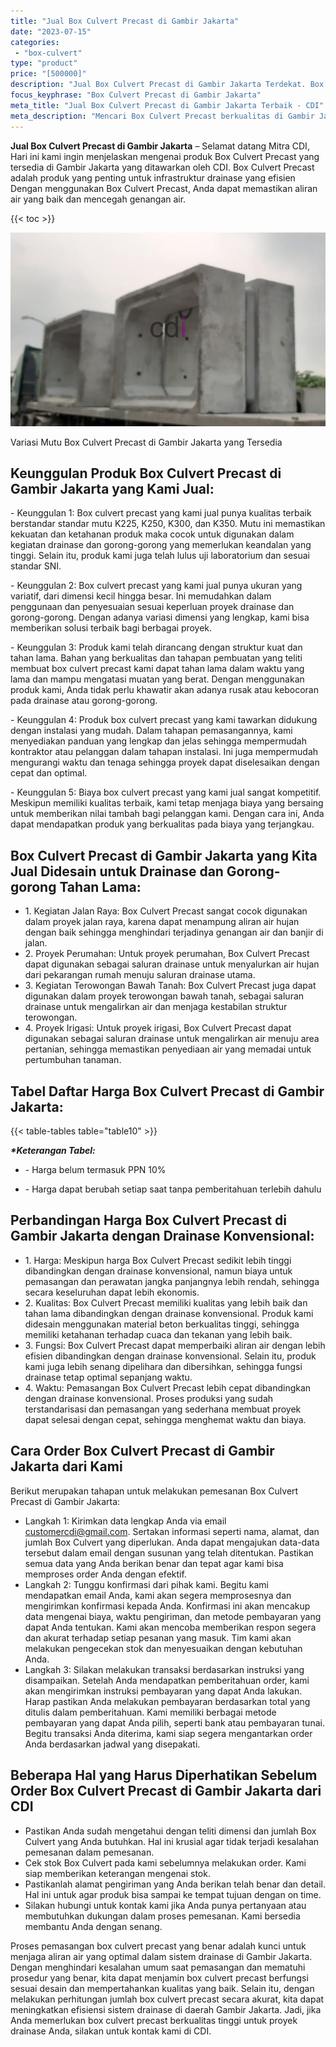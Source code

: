 ```yaml
---
title: "Jual Box Culvert Precast di Gambir Jakarta"
date: "2023-07-15"
categories:
 - "box-culvert"
type: "product"
price: "[500000]"
description: "Jual Box Culvert Precast di Gambir Jakarta Terdekat. Box Culvert Precast profesional untuk kebutuhan konstruksi dengan performa superior. Konsultasikan kebutuhan Anda sekarang."
focus_keyphrase: "Box Culvert Precast di Gambir Jakarta"
meta_title: "Jual Box Culvert Precast di Gambir Jakarta Terbaik - CDI"
meta_description: "Mencari Box Culvert Precast berkualitas di Gambir Jakarta? Kami adalah solusi tepat dengan kualitas premium. Segera hubungi kami."
---
```


**Jual Box Culvert Precast di Gambir Jakarta** – Selamat datang Mitra CDI, Hari ini kami ingin menjelaskan mengenai produk Box Culvert Precast yang tersedia di Gambir Jakarta yang ditawarkan oleh CDI. Box Culvert Precast adalah produk yang penting untuk infrastruktur drainase yang efisien Dengan menggunakan Box Culvert Precast, Anda dapat memastikan aliran air yang baik dan mencegah genangan air.

{{< toc >}}

![Jual Box Culvert Precast di Gambir Jakarta](/images/box-culvert/box-culvert-06.jpg)

Variasi Mutu Box Culvert Precast di Gambir Jakarta yang Tersedia 

## Keunggulan Produk Box Culvert Precast di Gambir Jakarta yang Kami Jual:

\- Keunggulan 1: Box culvert precast yang kami jual punya kualitas terbaik berstandar standar mutu K225, K250, K300, dan K350. Mutu ini memastikan kekuatan dan ketahanan produk maka cocok untuk digunakan dalam kegiatan drainase dan gorong-gorong yang memerlukan keandalan yang tinggi. Selain itu, produk kami juga telah lulus uji laboratorium dan sesuai standar SNI.

\- Keunggulan 2: Box culvert precast yang kami jual punya ukuran yang variatif, dari dimensi kecil hingga besar. Ini memudahkan dalam penggunaan dan penyesuaian sesuai keperluan proyek drainase dan gorong-gorong. Dengan adanya variasi dimensi yang lengkap, kami bisa memberikan solusi terbaik bagi berbagai proyek.

\- Keunggulan 3: Produk kami telah dirancang dengan struktur kuat dan tahan lama. Bahan yang berkualitas dan tahapan pembuatan yang teliti membuat box culvert precast kami dapat tahan lama dalam waktu yang lama dan mampu mengatasi muatan yang berat. Dengan menggunakan produk kami, Anda tidak perlu khawatir akan adanya rusak atau kebocoran pada drainase atau gorong-gorong.

\- Keunggulan 4: Produk box culvert precast yang kami tawarkan didukung dengan instalasi yang mudah. Dalam tahapan pemasangannya, kami menyediakan panduan yang lengkap dan jelas sehingga mempermudah kontraktor atau pelanggan dalam tahapan instalasi. Ini juga mempermudah mengurangi waktu dan tenaga sehingga proyek dapat diselesaikan dengan cepat dan optimal.

\- Keunggulan 5: Biaya box culvert precast yang kami jual sangat kompetitif. Meskipun memiliki kualitas terbaik, kami tetap menjaga biaya yang bersaing untuk memberikan nilai tambah bagi pelanggan kami. Dengan cara ini, Anda dapat mendapatkan produk yang berkualitas pada biaya yang terjangkau.

## Box Culvert Precast di Gambir Jakarta yang Kita Jual Didesain untuk Drainase dan Gorong-gorong Tahan Lama:

*   1\. Kegiatan Jalan Raya: Box Culvert Precast sangat cocok digunakan dalam proyek jalan raya, karena dapat menampung aliran air hujan dengan baik sehingga menghindari terjadinya genangan air dan banjir di jalan.
*   2\. Proyek Perumahan: Untuk proyek perumahan, Box Culvert Precast dapat digunakan sebagai saluran drainase untuk menyalurkan air hujan dari pekarangan rumah menuju saluran drainase utama.
*   3\. Kegiatan Terowongan Bawah Tanah: Box Culvert Precast juga dapat digunakan dalam proyek terowongan bawah tanah, sebagai saluran drainase untuk mengalirkan air dan menjaga kestabilan struktur terowongan.
*   4\. Proyek Irigasi: Untuk proyek irigasi, Box Culvert Precast dapat digunakan sebagai saluran drainase untuk mengalirkan air menuju area pertanian, sehingga memastikan penyediaan air yang memadai untuk pertumbuhan tanaman.

## Tabel Daftar Harga Box Culvert Precast di Gambir Jakarta:

{{< table-tables table="table10" >}}

**_\*Keterangan Tabel:_**

*   \- Harga belum termasuk PPN 10%

*   \- Harga dapat berubah setiap saat tanpa pemberitahuan terlebih dahulu

## Perbandingan Harga Box Culvert Precast di Gambir Jakarta dengan Drainase Konvensional:

*   1\. Harga: Meskipun harga Box Culvert Precast sedikit lebih tinggi dibandingkan dengan drainase konvensional, namun biaya untuk pemasangan dan perawatan jangka panjangnya lebih rendah, sehingga secara keseluruhan dapat lebih ekonomis.
*   2\. Kualitas: Box Culvert Precast memiliki kualitas yang lebih baik dan tahan lama dibandingkan dengan drainase konvensional. Produk kami didesain menggunakan material beton berkualitas tinggi, sehingga memiliki ketahanan terhadap cuaca dan tekanan yang lebih baik.
*   3\. Fungsi: Box Culvert Precast dapat memperbaiki aliran air dengan lebih efisien dibandingkan dengan drainase konvensional. Selain itu, produk kami juga lebih senang dipelihara dan dibersihkan, sehingga fungsi drainase tetap optimal sepanjang waktu.
*   4\. Waktu: Pemasangan Box Culvert Precast lebih cepat dibandingkan dengan drainase konvensional. Proses produksi yang sudah terstandarisasi dan pemasangan yang sederhana membuat proyek dapat selesai dengan cepat, sehingga menghemat waktu dan biaya.

## Cara Order Box Culvert Precast di Gambir Jakarta dari Kami

Berikut merupakan tahapan untuk melakukan pemesanan Box Culvert Precast di Gambir Jakarta:

*   Langkah 1: Kirimkan data lengkap Anda via email customercdi@gmail.com. Sertakan informasi seperti nama, alamat, dan jumlah Box Culvert yang diperlukan.
Anda dapat mengajukan data-data tersebut dalam email dengan susunan yang telah ditentukan. Pastikan semua data yang Anda berikan benar dan tepat agar kami bisa memproses order Anda dengan efektif.
*   Langkah 2: Tunggu konfirmasi dari pihak kami. Begitu kami mendapatkan email Anda, kami akan segera memprosesnya dan mengirimkan konfirmasi kepada Anda. Konfirmasi ini akan mencakup data mengenai biaya, waktu pengiriman, dan metode pembayaran yang dapat Anda tentukan.
Kami akan mencoba memberikan respon segera dan akurat terhadap setiap pesanan yang masuk. Tim kami akan melakukan pengecekan stok dan menyesuaikan dengan kebutuhan Anda.
*   Langkah 3: Silakan melakukan transaksi berdasarkan instruksi yang disampaikan. Setelah Anda mendapatkan pemberitahuan order, kami akan mengirimkan instruksi pembayaran yang dapat Anda lakukan. Harap pastikan Anda melakukan pembayaran berdasarkan total yang ditulis dalam pemberitahuan.
Kami memiliki berbagai metode pembayaran yang dapat Anda pilih, seperti bank atau pembayaran tunai. Begitu transaksi Anda diterima, kami siap segera mengantarkan order Anda berdasarkan jadwal yang disepakati.

## Beberapa Hal yang Harus Diperhatikan Sebelum Order Box Culvert Precast di Gambir Jakarta dari CDI

*   Pastikan Anda sudah mengetahui dengan teliti dimensi dan jumlah Box Culvert yang Anda butuhkan. Hal ini krusial agar tidak terjadi kesalahan pemesanan dalam pemesanan.
*   Cek stok Box Culvert pada kami sebelumnya melakukan order. Kami siap memberikan keterangan mengenai stok.
*   Pastikanlah alamat pengiriman yang Anda berikan telah benar dan detail. Hal ini untuk agar produk bisa sampai ke tempat tujuan dengan on time.
*   Silakan hubungi untuk kontak kami jika Anda punya pertanyaan atau membutuhkan dukungan dalam proses pemesanan. Kami bersedia membantu Anda dengan senang.

Proses pemasangan box culvert precast yang benar adalah kunci untuk menjaga aliran air yang optimal dalam sistem drainase di Gambir Jakarta. Dengan menghindari kesalahan umum saat pemasangan dan mematuhi prosedur yang benar, kita dapat menjamin box culvert precast berfungsi sesuai desain dan mempertahankan kualitas yang baik. Selain itu, dengan melakukan perhitungan jumlah box culvert precast secara akurat, kita dapat meningkatkan efisiensi sistem drainase di daerah Gambir Jakarta. Jadi, jika Anda memerlukan box culvert precast berkualitas tinggi untuk proyek drainase Anda, silakan untuk kontak kami di CDI.